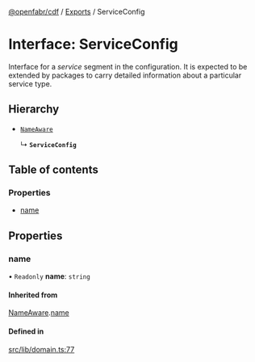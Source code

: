 [@openfabr/cdf](../README.md) / [Exports](../modules.md) / ServiceConfig

# Interface: ServiceConfig

Interface for a *service* segment in the configuration.
It is expected to be extended by packages to carry detailed information about a particular service type.

## Hierarchy

- [`NameAware`](NameAware.md)

  ↳ **`ServiceConfig`**

## Table of contents

### Properties

- [name](ServiceConfig.md#name)

## Properties

### name

• `Readonly` **name**: `string`

#### Inherited from

[NameAware](NameAware.md).[name](NameAware.md#name)

#### Defined in

[src/lib/domain.ts:77](https://github.com/openfabr/cdf/blob/9dc7721/core/typescript/src/lib/domain.ts#L77)
